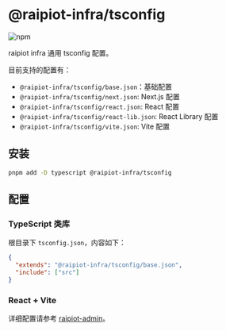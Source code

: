 # @raipiot-infra/tsconfig

![npm](https://img.shields.io/npm/v/@raipiot-infra/tsconfig?logo=npm&label=tsconfig&registry_uri=http%3A%2F%2Fnpm-registry.raipiot.com%3A4873)

raipiot infra 通用 tsconfig 配置。

目前支持的配置有：

- `@raipiot-infra/tsconfig/base.json`：基础配置
- `@raipiot-infra/tsconfig/next.json`: Next.js 配置
- `@raipiot-infra/tsconfig/react.json`: React 配置
- `@raipiot-infra/tsconfig/react-lib.json`: React Library 配置
- `@raipiot-infra/tsconfig/vite.json`: Vite 配置

## 安装

```bash
pnpm add -D typescript @raipiot-infra/tsconfig
```

## 配置

### TypeScript 类库

根目录下 `tsconfig.json`，内容如下：

```json
{
  "extends": "@raipiot-infra/tsconfig/base.json",
  "include": ["src"]
}
```

### React + Vite

详细配置请参考 [raipiot-admin](https://github.com/raipiot/raipiot-admin)。
